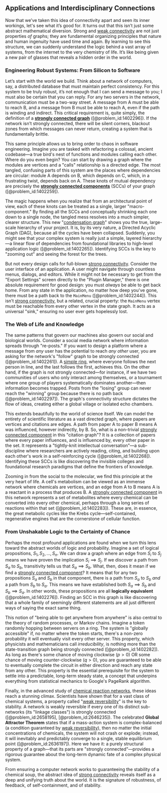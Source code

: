 ## Applications and Interdisciplinary Connections

Now that we’ve taken this idea of connectivity apart and seen its inner workings, let's see what it’s good for. It turns out that this isn’t just some abstract mathematical diversion. Strong and [weak connectivity](@article_id:261550) are not just properties *of* graphs; they are fundamental organizing principles that nature and human ingenuity have used time and again. By learning to see this structure, we can suddenly understand the logic behind a vast array of systems, from the internet to the very chemistry of life. It’s like being given a new pair of glasses that reveals a hidden order in the world.

### Engineering Robust Systems: From Silicon to Software

Let’s start with the world we build. Think about a network of computers, say, a distributed database that must maintain perfect consistency. For this system to be truly robust, it’s not enough that I can send a message to you; I must also be certain that you can reply. For any two servers in the network, communication must be a two-way street. A message from A must be able to reach B, and a message from B must be able to reach A, even if the path is winding and indirect. This critical requirement is, quite simply, the definition of a **[strongly connected graph](@article_id:272691)** ([@problem_id:1402296]). If the network isn’t strongly connected, there will be silent corners, blackout zones from which messages can never return, creating a system that is fundamentally brittle.

This same principle allows us to bring order to chaos in software engineering. Imagine you are tasked with refactoring a colossal, ancient codebase—a true bird's nest of functions and modules calling each other. Where do you even begin? You can start by drawing a graph where the modules are vertices and a "calls" relationship is a directed edge. The most tangled, confusing parts of this system are the places where dependencies are circular: module A depends on B, which depends on C, which, in a frustrating twist, depends back on A. These knots of mutual dependency are precisely the **[strongly connected components](@article_id:269689)** (SCCs) of your graph ([@problem_id:1402259]).

The magic happens when you realize that from an architectural point of view, each of these knots can be treated as a single, larger "macro-component." By finding all the SCCs and conceptually shrinking each one down to a single node, the tangled mess resolves into a much simpler, clearer structure. This new "[condensation graph](@article_id:261338)" shows you the true, large-scale hierarchy of your project. It is, by its very nature, a Directed Acyclic Graph (DAG), because all the cycles have been collapsed. Suddenly, you might see that your complex system is really just a simple, layered hierarchy—a linear flow of dependencies from foundational libraries to high-level application logic ([@problem_id:1402265]). Identifying SCCs is the key to "zooming out" and seeing the forest for the trees.

But not every design calls for full-blown [strong connectivity](@article_id:272052). Consider the user interface of an application. A user might navigate through countless menus, dialogs, and editors. While it might not be necessary to get from the "Export Settings" screen directly to the "Plugin Manager," there is one absolute requirement for good design: you must *always* be able to get back home. From any state in the application, no matter how deep you've gone, there must be a path back to the `MainMenu` ([@problem_id:1402244]). This isn’t [strong connectivity](@article_id:272052), but a related, crucial property: the `MainMenu` vertex must be reachable from every other vertex in the state graph. It acts as a universal "sink," ensuring no user ever gets hopelessly lost.

### The Web of Life and Knowledge

The same patterns that govern our machines also govern our social and biological worlds. Consider a social media network where information spreads through "re-posts." If you want to design a platform where a message from *any* user has the potential to reach *any other* user, you are asking for the network's "follow" graph to be strongly connected ([@problem_id:1402261]). A [simple ring](@article_id:148750), where everyone follows the next person in line, and the last follows the first, achieves this. On the other hand, if the graph is not strongly connected—for instance, if we have two communities of users who only interact among themselves, or a tournament where one group of players systematically dominates another—then information becomes trapped. Posts from the "losing" group can never reach the "winning" group because there is no path back ([@problem_id:1402297]). The graph's connectivity structure dictates the flow of ideas, creating either a global village or isolated echo chambers.

This extends beautifully to the world of science itself. We can model the entirety of scientific literature as a vast directed graph, where papers are vertices and citations are edges. A path from paper A to paper B means A was influenced, however indirectly, by B. So, what is a non-trivial [strongly connected component](@article_id:261087) in this "citation graph"? It is a collection of papers where every paper influences, and is influenced by, every other paper in the set. It represents a "tightly-knit intellectual conversation"—a sub-discipline where researchers are actively reading, citing, and building upon each other's work in a self-reinforcing cycle ([@problem_id:1402268]). Identifying these SCCs is like discovering the invisible colleges and foundational research paradigms that define the frontiers of knowledge.

Zooming in from the social to the molecular, we find this principle at the very heart of life. A cell's metabolism can be viewed as an immense network where chemicals are vertices, and an edge from A to B means A is a reactant in a process that produces B. A [strongly connected component](@article_id:261087) in this network represents a set of metabolites where every chemical can be converted into every other chemical, perhaps through a long series of reactions within that set ([@problem_id:1402283]). These are, in essence, the great metabolic cycles like the Krebs cycle—self-contained, regenerative engines that are the cornerstone of cellular function.

### From Unshakable Logic to the Certainty of Chance

Perhaps the most profound applications are found when we turn this lens toward the abstract worlds of logic and probability. Imagine a set of logical propositions, $S_1, S_2, \ldots, S_n$. We can draw a graph where an edge from $S_i$ to $S_j$ means we have proven the implication $S_i \implies S_j$. If we discover a path from $S_a$ to $S_b$, transitivity tells us that $S_a \implies S_b$. What, then, does it mean if we find a [strongly connected component](@article_id:261087)? It means that for any two propositions $S_a$ and $S_b$ in that component, there is a path from $S_a$ to $S_b$ *and* a path from $S_b$ to $S_a$. This means we have established both $S_a \implies S_b$ and $S_b \implies S_a$. In other words, these propositions are all **logically equivalent** ([@problem_id:1402276]). Finding an SCC in this graph is like discovering that a whole family of seemingly different statements are all just different ways of saying the exact same thing.

This notion of "being able to get anywhere from anywhere" is also central to the theory of random processes, or Markov chains. Imagine a token randomly hopping between servers on a ring. The system is "globally accessible" if, no matter where the token starts, there's a non-zero probability it will eventually visit every other server. This property, which physicists and mathematicians call *irreducibility*, is nothing more than the state-transition graph being strongly connected ([@problem_id:1402282]). As long as there's some chance of moving clockwise ($p \gt 0$) OR some chance of moving counter-clockwise ($q \gt 0$), you are guaranteed to be able to eventually complete the circuit in either direction and reach any state from any other. This property is the essential prerequisite for the system to settle into a predictable, long-term steady state, a concept that underpins everything from statistical mechanics to Google's PageRank algorithm.

Finally, in the advanced study of [chemical reaction networks](@article_id:151149), these ideas reach a stunning climax. Scientists have shown that for a vast class of chemical systems, a property called "[weak reversibility](@article_id:195083)" is the key to stability. A network is weakly reversible if every one of its distinct sub-networks (its "linkage classes") is strongly connected ([@problem_id:2658195], [@problem_id:2646235]). The celebrated **Global Attractor Theorem** states that if a mass-action system is complex-balanced (a condition guaranteed by [weak reversibility](@article_id:195083)), then no matter the initial concentrations of chemicals, the system will not crash or explode; instead, it will inevitably and predictably converge to a single, stable equilibrium point ([@problem_id:2636197]). Here we have it: a purely structural property of a graph—that its parts are "strongly connected"—provides a rigorous guarantee about the long-term dynamic fate of a complex physical system.

From ensuring a computer network works to guaranteeing the stability of a chemical soup, the abstract idea of [strong connectivity](@article_id:272052) reveals itself as a deep and unifying truth about the world. It is the signature of robustness, of feedback, of self-containment, and of stability.